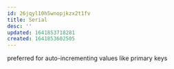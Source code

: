 ```yaml
---
id: 26jqyl10h5wnopjkzx2t1fv
title: Serial
desc: ''
updated: 1641853718281
created: 1641853602505
---
```



preferred for auto-incrementing values like primary keys
